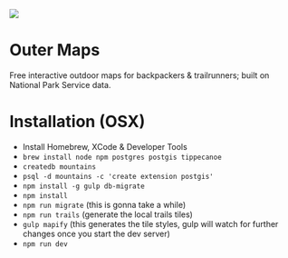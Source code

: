 ![](https://i.imgur.com/el8y4Hn.jpg)

# Outer Maps
Free interactive outdoor maps for backpackers &amp; trailrunners; built on National Park Service data.

# Installation (OSX)

* Install Homebrew, XCode & Developer Tools
* `brew install node npm postgres postgis tippecanoe`
* `createdb mountains`
* `psql -d mountains -c 'create extension postgis'`
* `npm install -g gulp db-migrate`
* `npm install`
* `npm run migrate` (this is gonna take a while)
* `npm run trails` (generate the local trails tiles)
* `gulp mapify` (this generates the tile styles, gulp will watch for further changes once you start the dev server)
* `npm run dev`
